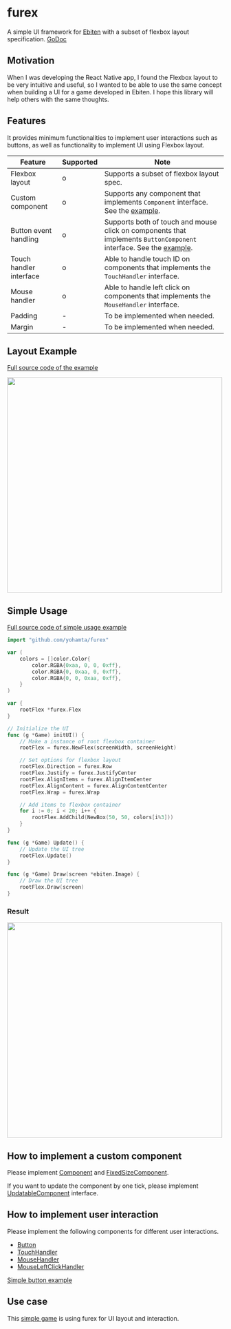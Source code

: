 # furex

A simple UI framework for [Ebiten](https://ebiten.org/) with a subset of flexbox layout specification.
[GoDoc](https://pkg.go.dev/github.com/yohamta/furex)

## Motivation

When I was developing the React Native app, I found the Flexbox layout to be very intuitive and useful, so I wanted to be able to use the same concept when building a UI for a game developed in Ebiten. I hope this library will help others with the same thoughts.

## Features

It provides minimum functionalities to implement user interactions such as buttons, as well as functionality to implement UI using Flexbox layout.

| Feature                 | Supported | Note                                                                                                                   |
|-------------------------|------------------|------------------------------------------------------------------------------------------------------------------------|
| Flexbox layout          | o                | Supports a subset of flexbox layout spec.                                                                              |
| Custom component   | o                | Supports any component that implements `Component` interface. See the [example](https://github.com/yohamta/furex/blob/master/examples/shared/box.go). |
| Button event handling   | o                | Supports both of touch and mouse click on components that implements `ButtonComponent` interface. See the [example](https://github.com/yohamta/furex/blob/master/examples/shared/button.go). |
| Touch handler interface | o                | Able to handle touch ID on components that implements the `TouchHandler` interface.                                                                             |
| Mouse handler           | o                | Able to handle left click on components that implements the `MouseHandler` interface.                                                                                |
| Padding           | -                | To be implemented when needed.                                                     |
| Margin           | -                | To be implemented when needed.                                                      |



## Layout Example

[Full source code of the example](https://github.com/yohamta/furex/blob/master/examples/nesting/main.go)

<image src="https://user-images.githubusercontent.com/1475839/133440846-dae6cc3e-22d4-4e13-965c-7989b50ed58a.png" width="500px" />


## Simple Usage

[Full source code of simple usage example](https://github.com/yohamta/furex/blob/master/examples/wrap/main.go)

```go
import "github.com/yohamta/furex"

var (
	colors = []color.Color{
		color.RGBA{0xaa, 0, 0, 0xff},
		color.RGBA{0, 0xaa, 0, 0xff},
		color.RGBA{0, 0, 0xaa, 0xff},
	}
)

var {
	rootFlex *furex.Flex
}

// Initialize the UI
func (g *Game) initUI() {
	// Make a instance of root flexbox container
	rootFlex = furex.NewFlex(screenWidth, screenHeight)

	// Set options for flexbox layout
	rootFlex.Direction = furex.Row
	rootFlex.Justify = furex.JustifyCenter
	rootFlex.AlignItems = furex.AlignItemCenter
	rootFlex.AlignContent = furex.AlignContentCenter
	rootFlex.Wrap = furex.Wrap

	// Add items to flexbox container
	for i := 0; i < 20; i++ {
		rootFlex.AddChild(NewBox(50, 50, colors[i%3]))
	}
}

func (g *Game) Update() {
	// Update the UI tree
	rootFlex.Update()
}

func (g *Game) Draw(screen *ebiten.Image) {
	// Draw the UI tree
	rootFlex.Draw(screen)
}
```

### Result
<image src="https://user-images.githubusercontent.com/1475839/133445715-b94b8c7f-bcd3-4aef-b7a4-b58bbb29d556.png" width="500px" />

## How to implement a custom component

Please implement [Component](https://pkg.go.dev/github.com/yohamta/furex#Component) and [FixedSizeComponent](https://pkg.go.dev/github.com/yohamta/furex#FixedSizeComponent).

If you want to update the component by one tick, please implement [UpdatableComponent](https://pkg.go.dev/github.com/yohamta/furex#UpdatableComponent) interface.

## How to implement user interaction

Please implement the following components for different user interactions.

- [Button](https://pkg.go.dev/github.com/yohamta/furex#Button)
- [TouchHandler](https://pkg.go.dev/github.com/yohamta/furex#TouchHandler)
- [MouseHandler](https://pkg.go.dev/github.com/yohamta/furex#MouseHandler)
- [MouseLeftClickHandler](https://pkg.go.dev/github.com/yohamta/furex#MouseLeftClickHandler)

[Simple button example](https://github.com/yohamta/furex/blob/master/examples/shared/button.go)

## Use case
This [simple game](https://github.com/yohamta/godanmaku) is using furex for UI layout and interaction.


